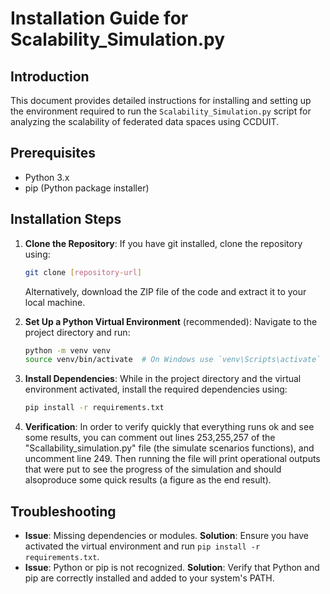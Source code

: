 
# Installation Guide for Scalability_Simulation.py

## Introduction
This document provides detailed instructions for installing and setting up the environment required to run the `Scalability_Simulation.py` script for analyzing the scalability of federated data spaces using CCDUIT.

## Prerequisites
- Python 3.x
- pip (Python package installer)

## Installation Steps

1. **Clone the Repository**: If you have git installed, clone the repository using:
   ```bash
   git clone [repository-url]
   ```
   Alternatively, download the ZIP file of the code and extract it to your local machine.

2. **Set Up a Python Virtual Environment** (recommended):
   Navigate to the project directory and run:
   ```bash
   python -m venv venv
   source venv/bin/activate  # On Windows use `venv\Scripts\activate`
   ```

3. **Install Dependencies**:
   While in the project directory and the virtual environment activated, install the required dependencies using:
   ```bash
   pip install -r requirements.txt
   ```
4. **Verification**:
   In order to verify quickly that everything runs ok and see some results, you can comment out lines 253,255,257 of the "Scallability_simulation.py" file (the simulate scenarios functions), and uncomment line 249. Then running the file will print operational outputs that were put to see the progress of the simulation and  should alsoproduce some quick results (a figure as the end result). 


## Troubleshooting
- **Issue**: Missing dependencies or modules.
  **Solution**: Ensure you have activated the virtual environment and run `pip install -r requirements.txt`.
- **Issue**: Python or pip is not recognized.
  **Solution**: Verify that Python and pip are correctly installed and added to your system's PATH.


